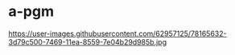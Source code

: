 # a-pgm
https://user-images.githubusercontent.com/62957125/78165632-3d79c500-7469-11ea-8559-7e04b29d985b.jpg

